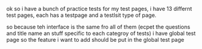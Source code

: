 ok so i have a bunch of practice tests for my test pages, i have 13 differnt test pages, each has a testpage and a testlsit type of page.

so because teh interface is the same fro all of them (ecpet the questions and title name an stuff specific to each categroy of tests) i have global test page so the feature i want to add should be put in the global test page
